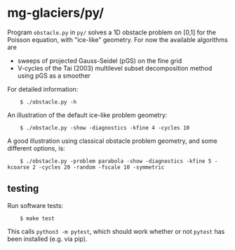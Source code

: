 # mg-glaciers/py/

Program `obstacle.py` in `py/` solves a 1D obstacle problem on [0,1] for the Poisson equation, with "ice-like" geometry.  For now the available algorithms are

  * sweeps of projected Gauss-Seidel (pGS) on the fine grid
  * V-cycles of the Tai (2003) multilevel subset decomposition method using pGS as a smoother

For detailed information:

        $ ./obstacle.py -h

An illustration of the default ice-like problem geometry:

        $ ./obstacle.py -show -diagnostics -kfine 4 -cycles 10

A good illustration using classical obstacle problem geometry, and some different options, is:

        $ ./obstacle.py -problem parabola -show -diagnostics -kfine 5 -kcoarse 2 -cycles 20 -random -fscale 10 -symmetric


## testing

Run software tests:

        $ make test

This calls `python3 -m pytest`, which should work whether or not `pytest` has been installed (e.g. via pip).

